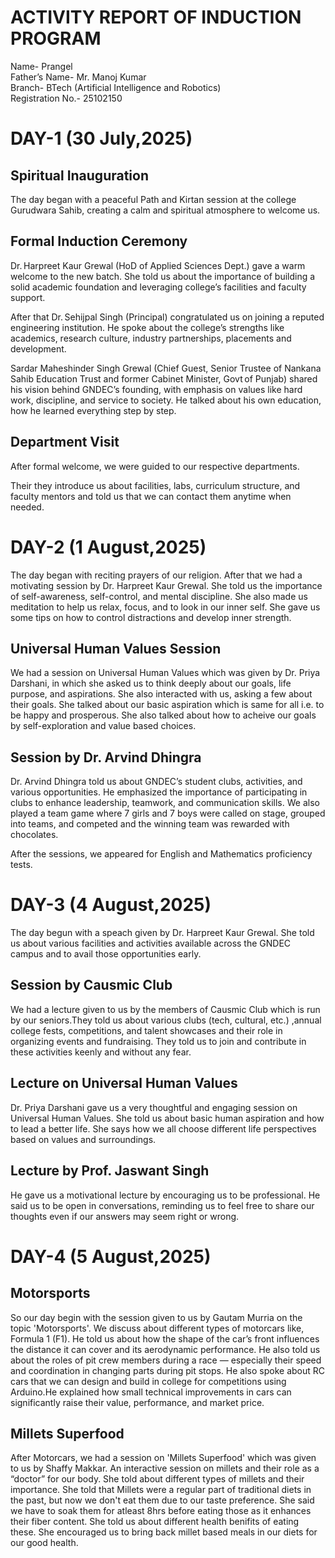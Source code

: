 # ACTIVITY REPORT OF INDUCTION PROGRAM
Name- Prangel  
Father’s Name- Mr. Manoj Kumar  
Branch- BTech (Artificial Intelligence and Robotics)  
Registration No.- 25102150


# DAY-1 (30 July,2025)
## Spiritual Inauguration
The day began with a peaceful Path and Kirtan session at the college Gurudwara Sahib, creating a calm and spiritual atmosphere to welcome us.
## Formal Induction Ceremony
Dr. Harpreet Kaur Grewal (HoD of Applied Sciences Dept.) gave a warm welcome to the new batch. She told us about the importance of building a solid academic foundation and leveraging college’s facilities and faculty support.


After that Dr. Sehijpal Singh (Principal) congratulated us on joining a reputed engineering institution. He spoke about the college’s strengths like academics, research culture, industry partnerships, placements and development.


Sardar Maheshinder Singh Grewal (Chief Guest, Senior Trustee of Nankana Sahib Education Trust and former Cabinet Minister, Govt of Punjab) shared his vision behind GNDEC’s founding, with emphasis on values like hard work, discipline, and service to society. He talked about his own education, how he learned everything step by step.
## Department Visit
After formal welcome, we were guided to our respective departments.


Their they introduce us about facilities, labs, curriculum structure, and faculty mentors and told us that we can contact them anytime when needed.

# DAY-2 (1 August,2025)
The day began with reciting prayers of our religion. After that we had a motivating session by Dr. Harpreet Kaur Grewal. She told us the importance of self-awareness, self-control, and mental discipline. She also made us meditation to help us relax, focus, and to look in our inner self. She gave us some tips on how to control distractions and develop inner strength.

## Universal Human Values Session
We had a session on Universal Human Values which was given by Dr. Priya Darshani, in which she asked us to think deeply about our goals, life purpose, and aspirations. She also interacted with us, asking a few about their goals. She talked about our basic aspiration which is same for all i.e. to be happy and prosperous. She also talked about how to acheive our goals by self-exploration and value based choices.

## Session by Dr. Arvind Dhingra
Dr. Arvind Dhingra told us about GNDEC’s student clubs, activities, and various opportunities. He emphasized the importance of participating in clubs to enhance leadership, teamwork, and communication skills. We also played a team game where 7 girls and 7 boys were called on stage, grouped into teams, and competed and the winning team was rewarded with chocolates.


After the sessions, we appeared for English and Mathematics proficiency tests.

# DAY-3 (4 August,2025)
The day begun with a speach given by Dr. Harpreet Kaur Grewal. She told us about various facilities and activities available across the GNDEC campus and to avail those opportunities early.

## Session by Causmic Club
We had a lecture given to us by the members of Causmic Club which is run by our seniors.They told us about various clubs (tech, cultural, etc.) ,annual college fests, competitions, and talent showcases and their role in organizing events and fundraising. They told us to join and contribute in these activities keenly and without any fear.

## Lecture on Universal Human Values
Dr. Priya Darshani gave us a very thoughtful and engaging session on Universal Human Values. She told us about basic human aspiration and how to lead a better life. She says how we all choose different life perspectives based on values and surroundings.

## Lecture by Prof. Jaswant Singh
He gave us a motivational lecture by encouraging us to be professional. He said us to be open in conversations, reminding us to feel free to share our thoughts even if our answers may seem right or wrong.


# DAY-4 (5 August,2025)
## Motorsports
So our day begin with the session given to us by Gautam Murria on the topic 'Motorsports'. We discuss about different types of motorcars like, Formula 1 (F1). He told us about how the shape of the car’s front influences the distance it can cover and its aerodynamic performance. He also told us about the roles of pit crew members during a race — especially their speed and coordination in changing parts during pit stops. He also spoke about RC cars that we can design and build in college for competitions using Arduino.He explained how small technical improvements in cars can significantly raise their value, performance, and market price.

## Millets Superfood
After Motorcars, we had a session on 'Millets Superfood' which was given to us by Shaffy Makkar. An interactive session on millets and their role as a “doctor” for our body. She told about different types of millets and their importance. She told that Millets were a regular part of traditional diets in the past, but now we don't eat them due to our taste preference. She said we have to soak them for atleast 8hrs before eating those as it enhances their fiber content. She told us about different health benifits of eating these. She encouraged us to bring back millet based meals in our diets for our good health.
